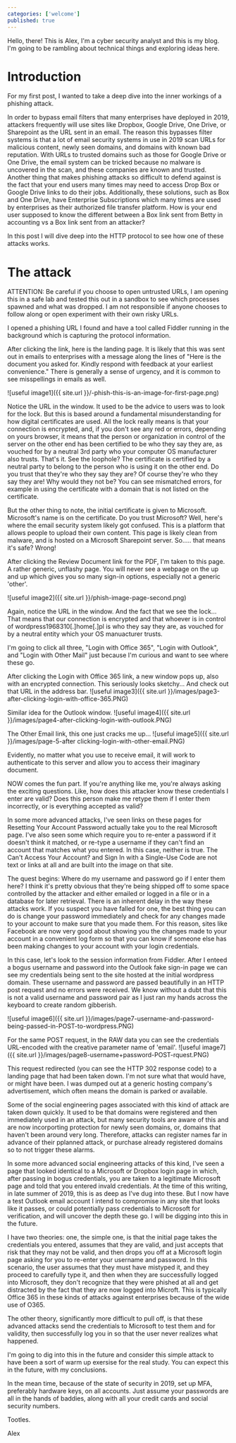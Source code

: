 ```yaml
---
categories: ['welcome']
published: true
---
```


Hello, there! This is Alex, I'm a cyber security analyst and this is my blog. I'm going to be rambling about technical things and exploring ideas here.

# Introduction
For my first post, I wanted to take a deep dive into the inner workings of a phishing attack.

In order to bypass email filters that many enterprises have deployed in 2019, attackers frequently will use sites like Dropbox, Google Drive, One Drive, or Sharepoint as the URL sent in an email. The reason this bypasses filter systems is that a lot of email security systems in use in 2019 scan URLs for malicious content, newly seen domains, and domains with known bad reputation. With URLs to trusted domains such as those for Google Drive or One Drive, the email system can be tricked because no malware is uncovered in the scan, and these companies are known and trusted. Another thing that makes phishing attacks so difficult to defend against is the fact that your end users many times may need to access Drop Box or Google Drive links to do their jobs. Additionally, these solutions, such as Box and One Drive, have Enterprise Subscriptions which many times are used by enterprises as their authorized file transfer platform. How is your end user supposed to know the different between a Box link sent from Betty in accounting vs a Box link sent from an attacker?

In this post I will dive deep into the HTTP protocol to see how one of these attacks works.

# The attack

ATTENTION: Be careful if you choose to open untrusted URLs, I am opening this in a safe lab and tested this out in a sandbox to see which processes spawned and what was dropped. I am not responsible if anyone chooses to follow along or open experiment with their own risky URLs.

I opened a phishing URL I found and have a tool called Fiddler running in the background which is capturing the protocol information. 

After clicking the link, here is the landing page. It is likely that this was sent out in emails to enterprises with a message along the lines of "Here is the document you asked for. Kindly respond with feedback at your earliest convenience." There is generally a sense of urgency, and it is common to see misspellings in emails as well. 

![useful image1]({{ site.url }}/-phish-this-is-an-image-for-first-page.png)

Notice the URL in the window. It used to be the advice to users was to look for the lock. But this is based around a fundamental misunderstanding for how digital certificates are used. All the lock really means is that your connection is encrypted, and, if you don't see any red or errors, depending on yours browser, it means that the person or organization in control of the server on the other end has been certified to be who they say they are, as vouched for by a neutral 3rd party who your computer OS manufacturer also trusts. That's it. See the loophole? The certificate is certified by a neutral party to belong to the person who is using it on the other end. Do you trust that they're who they say they are? Of course they're who they say they are! Why would they not be? You can see mismatched errors, for example in using the certificate with a domain that is not listed on the certificate.

But the other thing to note, the initial certificate is given to Microsoft. Microsoft's name is on the certificate. Do you trust Microsoft? Well, here's where the email security system likely got confused. This is a platform that allows people to upload their own content. This page is likely clean from malware, and is hosted on a Microsoft Sharepoint server. So..... that means it's safe? Wrong!




After clicking the Review Document link for the PDF, I'm taken to this page. A rather generic, unflashy page. You will never see a webpage on the up and up which gives you so many sign-in options, especially not a generic 'other'.

![useful image2]({{ site.url }}/phish-image-page-second.png)

Again, notice the URL in the window. And the fact that we see the lock... That means that our connection is encrypted and that whoever is in control of wordpress1968310[.]home[.]pl is who they say they are, as vouched for by a neutral entity which your OS manuacturer trusts.

I'm going to click all three, "Login with Office 365", "Login with Outlook", and "Login with Other Mail" just because I'm curious and want to see where these go.

After clicking the Login with Office 365 link, a new window pops up, also with an encrypted connection. This seriously looks sketchy... And check out that URL in the address bar.
![useful image3]({{ site.url }}/images/page3-after-clicking-login-with-office-365.PNG)

Similar idea for the Outlook window. 
![useful image4]({{ site.url }}/images/page4-after-clicking-login-with-outlook.PNG)

The Other Email link, this one just cracks me up...
![useful image5]({{ site.url }}/images/page-5-after clicking-login-with-other-email.PNG)

Evidently, no matter what you use to receive email, it will work to authenticate to this server and allow you to access their imaginary document.




NOW comes the fun part. If you're anything like me, you're always asking the exciting questions. Like, how does this attacker know these credentials I enter are valid? Does this person make me retype them if I enter them incorrectly, or is everything accepted as valid?

In some more advanced attacks, I've seen links on these pages for Resetting Your Account Password actually take you to the real Microsoft page. I've also seen some which require you to re-enter a password if it doesn't think it matched, or re-type a username if they can't find an account that matches what you entered. In this case, neither is true. The Can't Access Your Account? and Sign In with a Single-Use Code are not text or links at all and are built into the image on that site.


The quest begins: Where do my username and password go if I enter them here? I think it's pretty obvious that they're being shipped off to some space controlled by the attacker and either emailed or logged in a file or in a database for later retrieval. There is an inherent delay in the way these attacks work. If you suspect you have falled for one, the best thing you can do is change your password immediately and check for any changes made to your account to make sure that you made them. For this reason, sites like Facebook are now very good about showing you the changes made to your account in a convenient log form so that you can know if someone else has been making changes to your account with your login credentials.



In this case, let's look to the session information from Fiddler. After I enteed a bogus username and password into the Outlook fake sign-in page we can see my credentials being sent to the site hosted at the initial wordpress domain. These username and password are passed beautifully in an HTTP post request and no errors were received. We know without a dubt that this is not a valid username and password pair as I just ran my hands across the keyboard to create random gibberish.

![useful image6]({{ site.url }}/images/page7-username-and-password-being-passed-in-POST-to-wordpress.PNG)


For the same POST request, in the RAW data you can see the credentials URL-encoded with the creative parameter name of 'email'.
![useful image7]({{ site.url }}/images/page8-username+password-POST-rquest.PNG)

This request redirected (you can see the HTTP 302 response code) to a landing page that had been taken down. I'm not sure what that would have, or might have been. I was dumped out at a generic hosting company's advertisement, which often means the domain is parked or available.

Some of the social engineering pages associated with this kind of attack are taken down quickly. It used to be that domains were registered and then immediately used in an attack, but many security tools are aware of this and are now incorporting protection for newly seen domains, or, domains that haven't been around very long. Therefore, attacks can register names far in advance of their pplanned attack, or purchase already registered domains so to not trigger these alarms.

In some more advanced social engineering attacks of this kind, I've seen a page that looked identical to a Microsoft or Dropbox login page in which, after passing in bogus credentials, you are taken to a legitimate Microsoft page and told that you entered invald credentials. At the time of this writing, in late summer of 2019, this is as deep as I've dug into these. But I now have a test Outlook email account I intend to compromise in any site that looks like it passes, or could potentially pass credentials to Microsoft for verification, and will uncover the depth these go. I will be digging into this in the future.

I have two theories: one, the simple one, is that the initial page takes the credentials you entered, assumes that they are valid, and just accepts that risk  that they may not be valid, and then drops you off at a Microsoft login page asking for you to re-enter your username and password. In this scenario, the user assumes that they must have mistyped it, and they proceed to carefully type it, and then when they are successfully logged into Microsoft, they don't recognize that they were phished at all and get distracted by the fact that they are now logged into Microft. This is typically Office 365 in these kinds of attacks against enterprises because of the wide use of O365.

The other theory, significantly more difficult to pull off, is that these advanced attacks send the credentials to Microsoft to test them and for validity, then successfully log you in so that the user never realizes what happened.  

I'm going to dig into this in the future and consider this simple attack to have been a sort of warm up exersise for the real study. You can expect this in the future, with my conclusions.

In the mean time, because of the state of security in 2019, set up MFA, preferably hardware keys, on all accounts. Just assume your passwords are all in the hands of baddies, along with all your credit cards and social security numbers.

Tootles.

Alex

